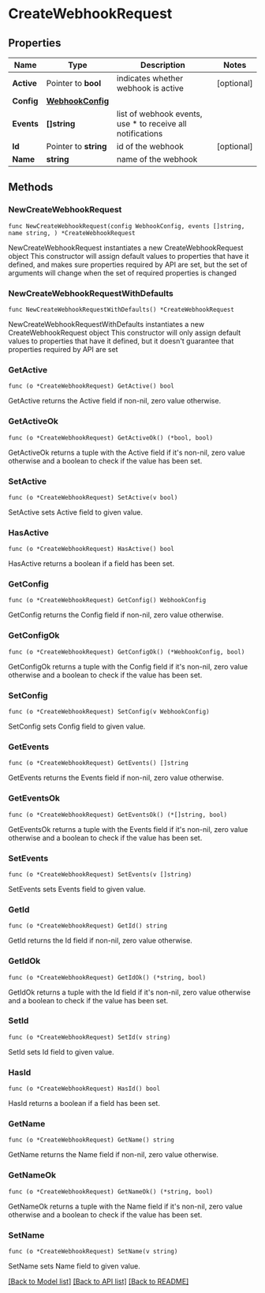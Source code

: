 # CreateWebhookRequest

## Properties

Name | Type | Description | Notes
------------ | ------------- | ------------- | -------------
**Active** | Pointer to **bool** | indicates whether webhook is active | [optional] 
**Config** | [**WebhookConfig**](WebhookConfig.md) |  | 
**Events** | **[]string** | list of webhook events, use * to receive all notifications | 
**Id** | Pointer to **string** | id of the webhook | [optional] 
**Name** | **string** | name of the webhook | 

## Methods

### NewCreateWebhookRequest

`func NewCreateWebhookRequest(config WebhookConfig, events []string, name string, ) *CreateWebhookRequest`

NewCreateWebhookRequest instantiates a new CreateWebhookRequest object
This constructor will assign default values to properties that have it defined,
and makes sure properties required by API are set, but the set of arguments
will change when the set of required properties is changed

### NewCreateWebhookRequestWithDefaults

`func NewCreateWebhookRequestWithDefaults() *CreateWebhookRequest`

NewCreateWebhookRequestWithDefaults instantiates a new CreateWebhookRequest object
This constructor will only assign default values to properties that have it defined,
but it doesn't guarantee that properties required by API are set

### GetActive

`func (o *CreateWebhookRequest) GetActive() bool`

GetActive returns the Active field if non-nil, zero value otherwise.

### GetActiveOk

`func (o *CreateWebhookRequest) GetActiveOk() (*bool, bool)`

GetActiveOk returns a tuple with the Active field if it's non-nil, zero value otherwise
and a boolean to check if the value has been set.

### SetActive

`func (o *CreateWebhookRequest) SetActive(v bool)`

SetActive sets Active field to given value.

### HasActive

`func (o *CreateWebhookRequest) HasActive() bool`

HasActive returns a boolean if a field has been set.

### GetConfig

`func (o *CreateWebhookRequest) GetConfig() WebhookConfig`

GetConfig returns the Config field if non-nil, zero value otherwise.

### GetConfigOk

`func (o *CreateWebhookRequest) GetConfigOk() (*WebhookConfig, bool)`

GetConfigOk returns a tuple with the Config field if it's non-nil, zero value otherwise
and a boolean to check if the value has been set.

### SetConfig

`func (o *CreateWebhookRequest) SetConfig(v WebhookConfig)`

SetConfig sets Config field to given value.


### GetEvents

`func (o *CreateWebhookRequest) GetEvents() []string`

GetEvents returns the Events field if non-nil, zero value otherwise.

### GetEventsOk

`func (o *CreateWebhookRequest) GetEventsOk() (*[]string, bool)`

GetEventsOk returns a tuple with the Events field if it's non-nil, zero value otherwise
and a boolean to check if the value has been set.

### SetEvents

`func (o *CreateWebhookRequest) SetEvents(v []string)`

SetEvents sets Events field to given value.


### GetId

`func (o *CreateWebhookRequest) GetId() string`

GetId returns the Id field if non-nil, zero value otherwise.

### GetIdOk

`func (o *CreateWebhookRequest) GetIdOk() (*string, bool)`

GetIdOk returns a tuple with the Id field if it's non-nil, zero value otherwise
and a boolean to check if the value has been set.

### SetId

`func (o *CreateWebhookRequest) SetId(v string)`

SetId sets Id field to given value.

### HasId

`func (o *CreateWebhookRequest) HasId() bool`

HasId returns a boolean if a field has been set.

### GetName

`func (o *CreateWebhookRequest) GetName() string`

GetName returns the Name field if non-nil, zero value otherwise.

### GetNameOk

`func (o *CreateWebhookRequest) GetNameOk() (*string, bool)`

GetNameOk returns a tuple with the Name field if it's non-nil, zero value otherwise
and a boolean to check if the value has been set.

### SetName

`func (o *CreateWebhookRequest) SetName(v string)`

SetName sets Name field to given value.



[[Back to Model list]](../../README.md#documentation-for-models) [[Back to API list]](../../README.md#documentation-for-api-endpoints) [[Back to README]](../../README.md)


